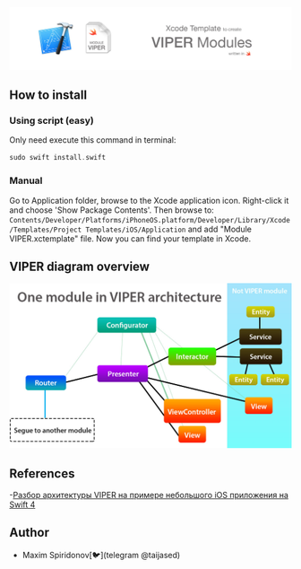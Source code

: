 ![](assets/header.jpg)
## How to install

### Using script (easy)
Only need execute this command in terminal:
```swift
sudo swift install.swift
```
### Manual
Go to Application folder, browse to the Xcode application icon. Right-click it and choose 'Show Package Contents'. Then browse to:
`Contents/Developer/Platforms/iPhoneOS.platform/Developer/Library/Xcode/Templates/Project Templates/iOS/Application` and add "Module VIPER.xctemplate" file. Now you can find your template in Xcode.

## VIPER diagram overview
![](assets/diagram.jpeg)
## References
-[Разбор архитектуры VIPER на примере небольшого iOS приложения на Swift 4](https://habr.com/ru/post/358412/)

## Author

* Maxim Spiridonov[🐦](telegram @taijased)
